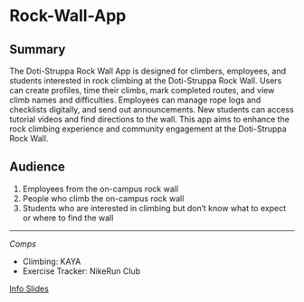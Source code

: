 # Rock-Wall-App

## Summary

The Doti-Struppa Rock Wall App is designed for climbers, employees, and students interested in rock climbing at the Doti-Struppa Rock Wall. Users can create profiles, time their climbs, mark completed routes, and view climb names and difficulties. Employees can manage rope logs and checklists digitally, and send out announcements. New students can access tutorial videos and find directions to the wall. This app aims to enhance the rock climbing experience and community engagement at the Doti-Struppa Rock Wall.

## Audience 
1. Employees from the on-campus rock wall  
2. People who climb the on-campus rock wall  
3. Students who are interested in climbing but don’t know what to expect or where to find the wall  

---
*Comps*
* Climbing: KAYA  
* Exercise Tracker: NikeRun Club
 
[Info Slides](https://docs.google.com/presentation/d/1jT5UFh-23m39xoyZ2754EC-UfrJaDD1JlTny5QO15c4/edit?usp=sharing)
